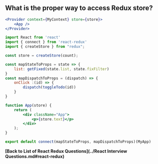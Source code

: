 ## What is the proper way to access Redux store?

```jsx
<Provider context={MyContext} store={store}>
    <App />
</Provider>
```

```jsx
import React from 'react'
import { connect } from 'react-redux'
import { createStore } from "redux";

const store = createStore(count);

const mapStateToProps = state => {
    list: getFixed(state.list, state.fixFilter)
}
const mapDispatchToProps = (dispatch) => {
    onClick :(id) => {
        dispatch(toggleTodo(id))
    }
}

function App(store) {
    return (
        <div className="App">
            <p>{store.text}</p>
        </div>
    );
}

export default connect(mapStateToProps, mapDispatchToProps)(MyApp)
```

**[Back to List of React Redux Questions](../React Interview Questions.md#react-redux)**
